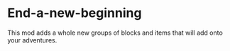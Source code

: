 End-a-new-beginning
===================

This mod adds a whole new groups of blocks and items that will add onto your adventures.
